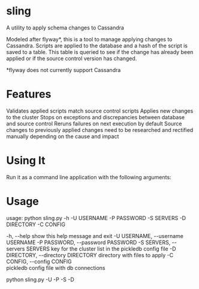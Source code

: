# sling

A utility to apply schema changes to Cassandra

Modeled after flyway*, this is a tool to manage applying changes to Cassandra. Scripts are applied to the database and a hash of the script is saved to a table. This table is queried to see if the change has already been applied or if the source control version has changed.

*flyway does not currently support Cassandra

# Features
Validates applied scripts match source control scripts
Applies new changes to the cluster
Stops on exceptions and discrepancies between database and source control
Reruns failures on next execution by default
Source changes to previously applied changes need to be researched and rectified manually depending on the cause and impact

# Using It
Run it as a command line application with the following arguments:

# Usage
usage: python sling.py -h -U USERNAME -P PASSWORD -S SERVERS -D DIRECTORY -C CONFIG

-h, --help show this help message and exit
-U USERNAME, --username USERNAME
-P PASSWORD, --password PASSWORD
-S SERVERS, --servers SERVERS 
key for the cluster list in the pickledb config file
-D DIRECTORY, --directory DIRECTORY	
directory with files to apply
-C CONFIG, --config CONFIG	
pickledb config file with db connections

python sling.py -U <user> -P <pw> -S <servers> -D <path to files>
